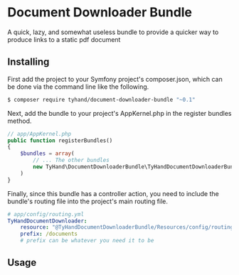 Document Downloader Bundle
==========================
A quick, lazy, and somewhat useless bundle to provide a quicker way to produce links to a static pdf document

Installing
----------
First add the project to your Symfony project's composer.json, which can be done via the command line like the following.
```bash
$ composer require tyhand/document-downloader-bundle "~0.1"
```
Next, add the bundle to your project's AppKernel.php in the register bundles method.
```php
// app/AppKernel.php
public function registerBundles()
{
    $bundles = array(
        // ... The other bundles
        new TyHand\DocumentDownloaderBundle\TyHandDocumentDownloaderBundle()
    )
} 
```
Finally, since this bundle has a controller action, you need to include the bundle's routing file into the project's main routing file.
```yaml
# app/config/routing.yml
TyHandDocumentDownloader:
    resource: "@TyHandDocumentDownloaderBundle/Resources/config/routing.yml"
    prefix: /documents
    # prefix can be whatever you need it to be
```

Usage
-----
